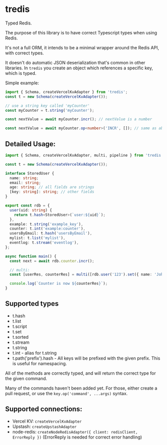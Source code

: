 # tredis

Typed Redis.

The purpose of this library is to have correct Typescript types when using Redis.

It's not a full ORM, it intends to be a minimal wrapper around the Redis API, with correct types.

It doesn't do automatic JSON deserialization that's common in other libraries. In `tredis` you create an object which references a specific key, which is typed.

Simple example:

```ts
import { Schema, createVercelKvAdapter } from 'tredis';
const t = new Schema(createVercelKvAdapter());

// use a string key called 'myCounter'
const myCounter = t.string('myCounter');

const nextValue = await myCounter.incr(); // nextValue is a number

const nextValue = await myCounter.op<number>('INCR', []); // same as above
```

## Detailed Usage:

```ts
import { Schema, createVercelKvAdapter, multi, pipeline } from 'tredis';

const t = new Schema(createVercelKvAdapter());

interface StoredUser {
  name: string;
  email: string;
  age: string; // all fields are strings
  [key: string]: string; // other fields
}

export const rdb = {
  user(uid: string) {
    return t.hash<StoredUser>(`user:${uid}`);
  },
  example: t.string('example_key'),
  counter: t.int('example:counter'),
  usersByEmail: t.hash('usersByEmail'),
  mylist: t.list('mylist'),
  eventlog: t.stream('eventlog'),
};

async function main() {
  const next = await rdb.counter.incr();

  // multi:
  const [userRes, counterRes] = multi([rdb.user('123').set({ name: 'John' }), rdb.counter.incr()]);

  console.log(`Counter is now ${counterRes}`);
}
```

## Supported types

- t.hash
- t.list
- t.script
- t.set
- t.sorted
- t.stream
- t.string
- t.int - alias for t.string
- t.path('prefix').hash - All keys will be prefixed with the given prefix. This is useful for namespacing.

All of the methods are correctly typed, and will return the correct type for the given command.

Many of the commands haven't been added yet. For those, either create a pull request, or use the `key.op('command', ...args)` syntax.

## Supported connections:

- Vercel KV: `createVercelKvAdapter`
- Upstash: `createUpstashAdapter`
- node-redis: `createNodeRedisAdapter({ client: redisClient, ErrorReply })` (ErrorReply is needed for correct error handling)
